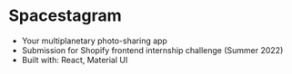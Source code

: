 # Spacestagram

- Your multiplanetary photo-sharing app
- Submission for Shopify frontend internship challenge (Summer 2022)
- Built with: React, Material UI
